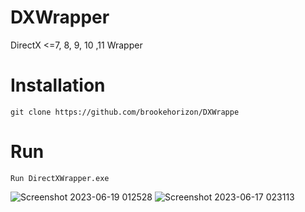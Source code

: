 # DXWrapper
DirectX &lt;=7, 8, 9, 10 ,11 Wrapper 

# Installation
```git clone https://github.com/brookehorizon/DXWrappe```

# Run
```Run DirectXWrapper.exe ```


![Screenshot 2023-06-19 012528](https://github.com/brookehorizon/DXWrapper/assets/86805843/e5172ed0-2045-41ab-a7b1-bc1b3544905d)
![Screenshot 2023-06-17 023113](https://github.com/brookehorizon/DXWrapper/assets/86805843/a544985f-53fd-4b15-8281-604c29b79ebb)
